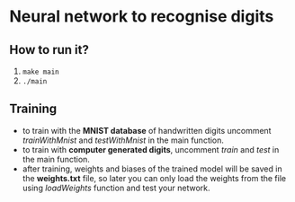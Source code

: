 # Neural network to recognise digits

## How to run it?

1. ```make main```
2. ```./main```

## Training

- to train with the **MNIST database** of handwritten digits uncomment *trainWithMnist* and *testWithMnist* in the main function.
- to train with **computer generated digits**, uncomment *train* and *test* in the main function.
- after training, weights and biases of the trained model will be saved in the **weights.txt** file, so later you can only load the weights from the file using *loadWeights* function and test your network.